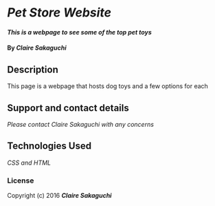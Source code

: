 # _Pet Store Website_

#### _This is a webpage to see some of the top pet toys_

#### By _**Claire Sakaguchi**_

## Description

This page is a webpage that hosts dog toys and a few options for each


## Support and contact details

_Please contact Claire Sakaguchi with any concerns_

## Technologies Used

_CSS and HTML_

### License

Copyright (c) 2016 **_Claire Sakaguchi_**